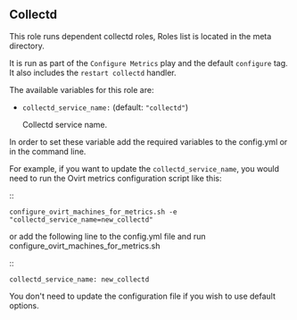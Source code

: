 ## Collectd

This role runs dependent collectd roles, Roles list is located in the meta directory.

It is run as part of the `Configure Metrics` play and the default `configure` tag.
It also includes the `restart collectd` handler.


The available variables for this role are:

- `collectd_service_name:`  (default: `"collectd"`)

  Collectd service name.


In order to set these variable add the required variables to the config.yml
or in the command line.

For example, if you want to update the `collectd_service_name`,
you would need to run the Ovirt metrics configuration script like this:

::


    configure_ovirt_machines_for_metrics.sh -e "collectd_service_name=new_collectd"


or add the following line to the config.yml file and run configure_ovirt_machines_for_metrics.sh

::

    collectd_service_name: new_collectd

You don't need to update the configuration file if you wish to use default options.
